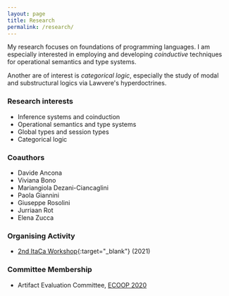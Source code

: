 ```yaml
---
layout: page
title: Research
permalink: /research/
---
```


My research focuses on foundations of programming languages. 
I am especially interested in employing and developing *coinductive* techniques for operational semantics and type systems. 

Another are of interest is *categorical logic*, especially the study of modal and substructural logics via Lawvere's hyperdoctrines. 

### Research interests 
* Inference systems and coinduction 
* Operational semantics and type systems 
* Global types and session types 
* Categorical logic

### Coauthors 
* Davide Ancona 
* Viviana Bono 
* Mariangiola Dezani-Ciancaglini 
* Paola Giannini 
* Giuseppe Rosolini 
* Jurriaan Rot 
* Elena Zucca 

### Organising Activity 
* [2nd ItaCa Workshop](https://genoa-logic-group.github.io/itaca-workshop-2021/){:target="_blank"}  (2021) 

### Committee Membership 
* Artifact Evaluation Committee, [ECOOP 2020](https://2020.ecoop.org/) 

